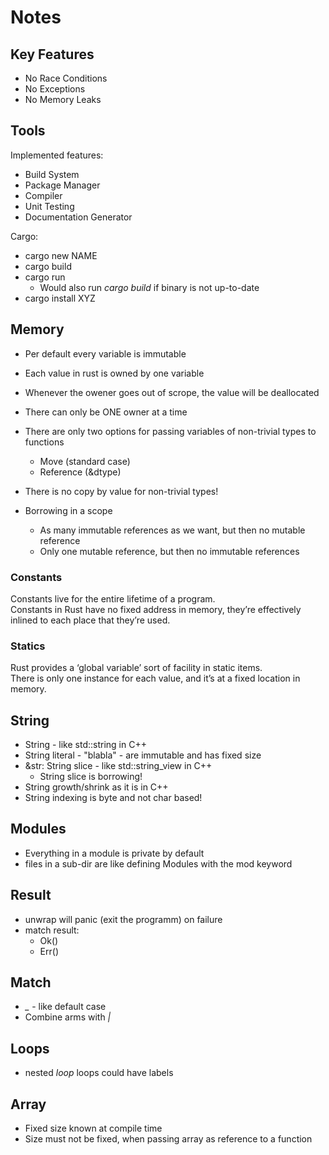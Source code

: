 # Notes

## Key Features

- No Race Conditions
- No Exceptions
- No Memory Leaks

## Tools

Implemented features:

- Build System
- Package Manager
- Compiler
- Unit Testing
- Documentation Generator

Cargo:

- cargo new NAME
- cargo build
- cargo run
  - Would also run *cargo build* if binary is not up-to-date
- cargo install XYZ

## Memory

- Per default every variable is immutable

- Each value in rust is owned by one variable
- Whenever the owener goes out of scrope, the value will be deallocated
- There can only be ONE owner at a time

- There are only two options for passing variables of non-trivial types to functions
  - Move (standard case)
  - Reference (&dtype)
- There is no copy by value for non-trivial types!

- Borrowing in a scope
  - As many immutable references as we want, but then no mutable reference
  - Only one mutable reference, but then no immutable references

### Constants

Constants live for the entire lifetime of a program.  
Constants in Rust have no fixed address in memory, they’re effectively inlined to each place that they’re used.  

### Statics

Rust provides a ‘global variable’ sort of facility in static items.  
There is only one instance for each value, and it’s at a fixed location in memory.

## String

- String - like std::string in C++
- String literal - "blabla" - are immutable and has fixed size
- &str: String slice - like std::string_view in C++
  - String slice is borrowing!
- String growth/shrink as it is in C++
- String indexing is byte and not char based!

## Modules

- Everything in a module is private by default
- files in a sub-dir are like defining Modules with the mod keyword

## Result

- unwrap will panic (exit the programm) on failure
- match result:
  - Ok()
  - Err()

## Match

- *_* - like default case
- Combine arms with *|*

## Loops

- nested *loop* loops could have labels

## Array

- Fixed size known at compile time
- Size must not be fixed, when passing array as reference to a function
